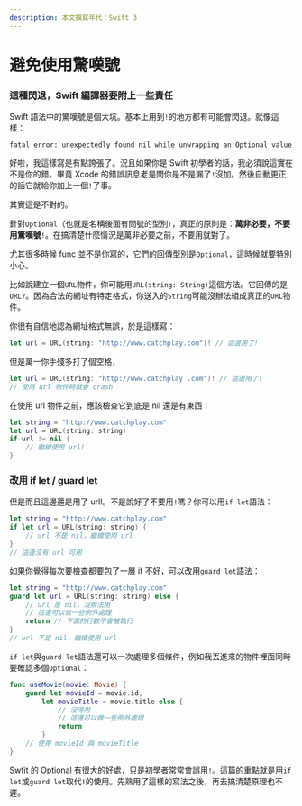 ```yaml
---
description: 本文撰寫年代：Swift 3
---
```


# 避免使用驚嘆號

### 這種閃退，Swift 編譯器要附上一些責任

Swift 語法中的驚嘆號是個大坑。基本上用到`!`的地方都有可能會閃退。就像這樣：

`fatal error: unexpectedly found nil while unwrapping an Optional value`

好啦，我這樣寫是有點誇張了。況且如果你是 Swift 初學者的話，我必須說這實在不是你的錯。畢竟 Xcode 的錯誤訊息老是問你是不是漏了`!`沒加。然後自動更正的話它就給你加上一個`!`了事。

其實這是不對的。

針對`Optional`（也就是名稱後面有問號的型別），真正的原則是：**萬非必要，不要用驚嘆號**`!`。在搞清楚什麼情況是萬非必要之前，不要用就對了。

尤其很多時候 func 並不是你寫的，它們的回傳型別是`Optional`，這時候就要特別小心。

比如說建立一個`URL`物件，你可能用`URL(string: String)`這個方法。它回傳的是`URL?`。因為合法的網址有特定格式，你送入的`String`可能沒辦法組成真正的`URL`物件。

你很有自信地認為網址格式無誤，於是這樣寫：

```swift
let url = URL(string: "http://www.catchplay.com")! // 這邊用了!
```

但是萬一你手殘多打了個空格，

```swift
let url = URL(string: "http://www.catchplay .com")! // 這邊用了!
// 使用 url 物件時就會 crash
```

在使用 url 物件之前，應該檢查它到底是 nil 還是有東西：

```swift
let string = "http://www.catchplay.com"
let url = URL(string: string)
if url != nil {
    // 繼續使用 url!
}
```

### 改用 if let / guard let

但是而且這邊還是用了 url!。不是說好了不要用`!`嗎？你可以用`if let`語法：

```swift
let string = "http://www.catchplay.com"
if let url = URL(string: string) {
    // url 不是 nil，繼續使用 url
}
// 這邊沒有 url 可用
```

如果你覺得每次要檢查都要包了一層 if 不好，可以改用`guard let`語法：

```swift
let string = "http://www.catchplay.com"
guard let url = URL(string: string) else {
    // url 是 nil，沒辦法用
    // 這邊可以做一些例外處理
    return // 下面的行數不會被執行
}
// url 不是 nil，繼續使用 url
```

`if let`與`guard let`語法還可以一次處理多個條件，例如我丟進來的物件裡面同時要確認多個`Optional`：

```swift
func useMovie(movie: Movie) {
    guard let movieId = movie.id,
        let movieTitle = movie.title else {
            // 沒得用
            // 這邊可以做一些例外處理
            return
        }
    // 使用 movieId 與 movieTitle
}
```

Swfit 的 Optional 有很大的好處，只是初學者常常會誤用`!`。這篇的重點就是用`if let`或`guard let`取代`!`的使用。先熟用了這樣的寫法之後，再去搞清楚原理也不遲。


